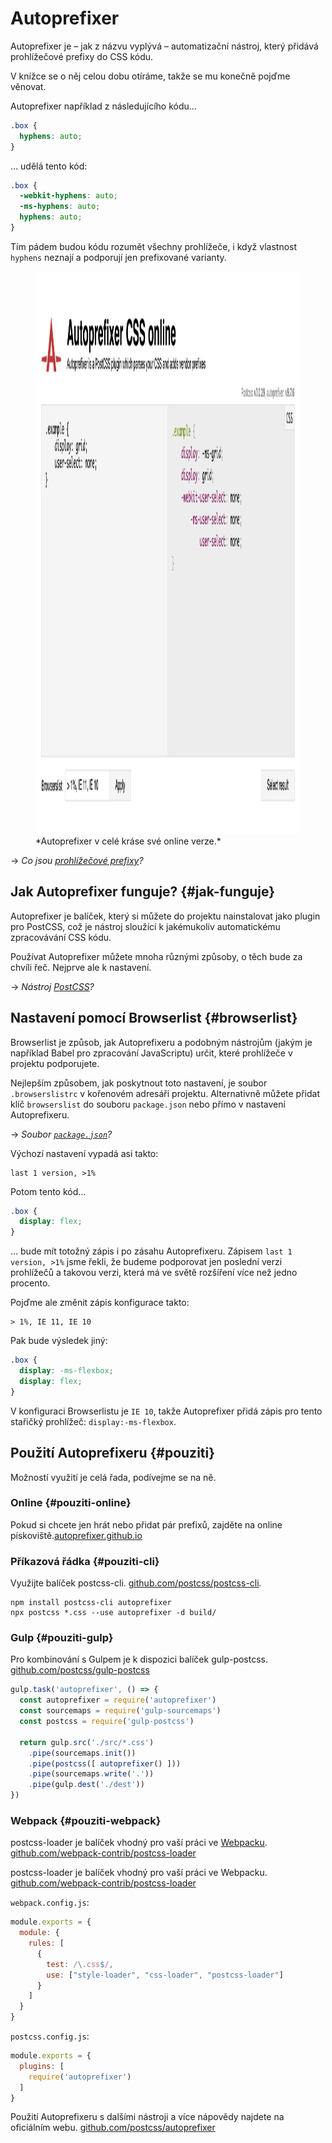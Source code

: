 # Autoprefixer

<div class="book-index" data-book-index="Autoprefixer"></div>

Autoprefixer je – jak z názvu vyplývá – automatizační nástroj, který přidává prohlížečové prefixy do CSS kódu.

<div class="ebook-only" markdown="1">

V knížce se o něj celou dobu otíráme, takže se mu konečně pojďme věnovat.

</div>

Autoprefixer například z následujícího kódu…

```css
.box {
  hyphens: auto;
}
```

… udělá tento kód:

```css
.box {
  -webkit-hyphens: auto;
  -ms-hyphens: auto;
  hyphens: auto;
}
```

Tím pádem budou kódu rozumět všechny prohlížeče, i když vlastnost `hyphens` neznají a podporují jen prefixované varianty.

<figure class="figure-thirds">
<img src="../dist/images/original/autoprefixer.jpg" width="1600" height="900" alt="Autoprefixer online">
<figcaption markdown="1">
*Autoprefixer v celé kráse své online verze.*
</figcaption>
</figure>

<div class="web-only" markdown="1">

→ *Co jsou [prohlížečové prefixy](prefix.md)?*

</div>

## Jak Autoprefixer funguje? {#jak-funguje}

Autoprefixer je balíček, který si můžete do projektu nainstalovat jako plugin pro PostCSS, což je nástroj sloužící k jakémukoliv automatickému zpracovávání CSS kódu.

<!-- AdSnippet -->

Používat Autoprefixer můžete mnoha různými způsoby, o těch bude za chvíli řeč. Nejprve ale k nastavení.

<div class="web-only" markdown="1">

→ *Nástroj [PostCSS](postcss.md)?*

</div>

## Nastavení pomocí Browserlist {#browserlist}

Browserlist je způsob, jak Autoprefixeru a podobným nástrojům (jakým je například Babel pro zpracování JavaScriptu) určit, které prohlížeče v projektu podporujete.

Nejlepším způsobem, jak poskytnout toto nastavení, je soubor `.browserslistrc` v kořenovém adresáři projektu. Alternativně můžete přidat klíč `browserslist` do souboru `package.json` nebo přímo v nastavení Autoprefixeru.

<div class="web-only" markdown="1">

→ *Soubor [`package.json`](package-json.md)?*

</div>

Výchozí nastavení vypadá asi takto:

```text
last 1 version, >1%
```

Potom tento kód…

```css
.box {
  display: flex;
}
```

… bude mít totožný zápis i po zásahu Autoprefixeru. Zápisem `last 1 version, >1%` jsme řekli, že budeme podporovat jen poslední verzi prohlížečů a takovou verzi, která má ve světě rozšíření více než jedno procento.

Pojďme ale změnit zápis konfigurace takto:

```text
> 1%, IE 11, IE 10
```

Pak bude výsledek jiný:

```css
.box {
  display: -ms-flexbox;
  display: flex;
}
```

V konfiguraci Browserlistu je `IE 10`, takže Autoprefixer přidá zápis pro tento stařičký prohlížeč: `display:-ms-flexbox`.

## Použití Autoprefixeru {#pouziti}

Možností využití je celá řada, podívejme se na ně.

### Online {#pouziti-online}

Pokud si chcete jen hrát nebo přidat pár prefixů, zajděte na online pískoviště.[autoprefixer.github.io](https://autoprefixer.github.io/)

### Příkazová řádka {#pouziti-cli}

Využijte balíček postcss-cli. [github.com/postcss/postcss-cli](https://github.com/postcss/postcss-cli).

```terminal
npm install postcss-cli autoprefixer
npx postcss *.css --use autoprefixer -d build/
```

### Gulp {#pouziti-gulp}

Pro kombinování s Gulpem je k dispozici balíček gulp-postcss. [github.com/postcss/gulp-postcss](https://github.com/postcss/gulp-postcss)

```js
gulp.task('autoprefixer', () => {
  const autoprefixer = require('autoprefixer')
  const sourcemaps = require('gulp-sourcemaps')
  const postcss = require('gulp-postcss')

  return gulp.src('./src/*.css')
    .pipe(sourcemaps.init())
    .pipe(postcss([ autoprefixer() ]))
    .pipe(sourcemaps.write('.'))
    .pipe(gulp.dest('./dest'))
})
```

### Webpack {#pouziti-webpack}

<div class="web-only" markdown="1">

postcss-loader je balíček vhodný pro vaší práci ve [Webpacku](webpack.md). [github.com/webpack-contrib/postcss-loader](https://github.com/webpack-contrib/postcss-loader)

</div>

<div class="ebook-only" markdown="1">

postcss-loader je balíček vhodný pro vaší práci ve Webpacku. [github.com/webpack-contrib/postcss-loader](https://github.com/webpack-contrib/postcss-loader)

</div>


`webpack.config.js`:

```js
module.exports = {
  module: {
    rules: [
      {
        test: /\.css$/,
        use: ["style-loader", "css-loader", "postcss-loader"]
      }
    ]
  }
}
```

`postcss.config.js`:

```js
module.exports = {
  plugins: [
    require('autoprefixer')
  ]
}
```

Použití Autoprefixeru s dalšími nástroji a více nápovědy najdete na oficiálním webu. [github.com/postcss/autoprefixer](https://github.com/postcss/autoprefixer)

<!-- AdSnippet -->
